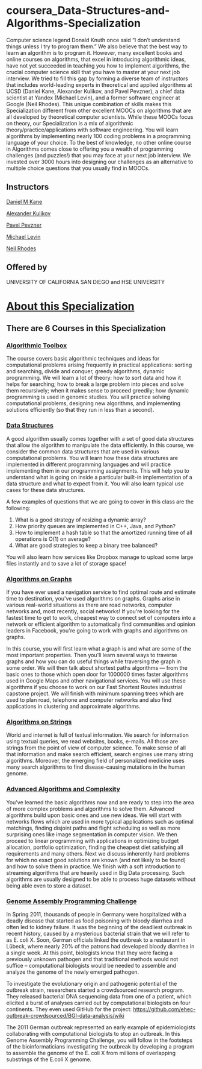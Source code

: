 # coursera_Data-Structures-and-Algorithms-Specialization
Computer science legend Donald Knuth once said “I don’t understand things unless I try to program them.” 
We also believe that the best way to learn an algorithm is to program it. 
However, many excellent books and online courses on algorithms, that excel in introducing algorithmic ideas, 
have not yet succeeded in teaching you how to implement algorithms, 
the crucial computer science skill that you have to master at your next job interview. 
We tried to fill this gap by forming a diverse team of instructors that includes world-leading experts in theoretical and applied algorithms at UCSD 
(Daniel Kane, Alexander Kulikov, and Pavel Pevzner), a chief data scientist at Yandex (Michael Levin), 
and a former software engineer at Google (Neil Rhodes). This unique combination of skills makes this Specialization different from other excellent MOOCs on algorithms that are all developed by theoretical computer scientists. While these MOOCs focus on theory, our Specialization is a mix of algorithmic theory/practice/applications with software engineering. You will learn algorithms by implementing nearly 100 coding problems in a programming language of your choice. To the best of knowledge, no other online course in Algorithms comes close to offering you a wealth of programming challenges (and puzzles!) that you may face at your next job interview. We invested over 3000 hours into designing our challenges as an alternative to multiple choice questions that you usually find in MOOCs. 

## Instructors
[Daniel M Kane](https://cseweb.ucsd.edu/~dakane/)

[Alexander Kulikov](https://alexanderskulikov.github.io/)

[Pavel Pevzner](https://bioalgorithms.ucsd.edu/)

[Michael Levin](https://www.linkedin.com/in/michael-levin-5625aa58/)

[Neil Rhodes](https://www.cs.hmc.edu/~rhodes/)

## Offered by
UNIVERSITY OF CALIFORNIA SAN DIEGO and HSE UNIVERSITY

# [About this Specialization](https://www.coursera.org/specializations/data-structures-algorithms?)
## There are 6 Courses in this Specialization
### [Algorithmic Toolbox](https://www.coursera.org/learn/algorithmic-toolbox?specialization=data-structures-algorithms)
The course covers basic algorithmic techniques and ideas for computational problems arising frequently in practical applications: sorting and searching, divide and conquer, greedy algorithms, dynamic programming. We will learn a lot of theory: how to sort data and how it helps for searching; how to break a large problem into pieces and solve them recursively; when it makes sense to proceed greedily; how dynamic programming is used in genomic studies. You will practice solving computational problems, designing new algorithms, and implementing solutions efficiently (so that they run in less than a second).

### [Data Structures](https://www.coursera.org/learn/data-structures?specialization=data-structures-algorithms)
A good algorithm usually comes together with a set of good data structures that allow the algorithm to manipulate the data efficiently. In this course, we consider the common data structures that are used in various computational problems. You will learn how these data structures are implemented in different programming languages and will practice implementing them in our programming assignments. This will help you to understand what is going on inside a particular built-in implementation of a data structure and what to expect from it. You will also learn typical use cases for these data structures.

A few examples of questions that we are going to cover in this class are the following:
1. What is a good strategy of resizing a dynamic array?
2. How priority queues are implemented in C++, Java, and Python?
3. How to implement a hash table so that the amortized running time of all operations is O(1) on average?
4. What are good strategies to keep a binary tree balanced? 

You will also learn how services like Dropbox manage to upload some large files instantly and to save a lot of storage space!

### [Algorithms on Graphs](https://www.coursera.org/learn/algorithms-on-graphs?specialization=data-structures-algorithms)
If you have ever used a navigation service to find optimal route and estimate time to destination, you've used algorithms on graphs. Graphs arise in various real-world situations as there are road networks, computer networks and, most recently, social networks! If you're looking for the fastest time to get to work, cheapest way to connect set of computers into a network or efficient algorithm to automatically find communities and opinion leaders in Facebook, you're going to work with graphs and algorithms on graphs.

In this course, you will first learn what a graph is and what are some of the most important properties. Then you'll learn several ways to traverse graphs and how you can do useful things while traversing the graph in some order. We will then talk about shortest paths algorithms — from the basic ones to those which open door for 1000000 times faster algorithms used in Google Maps and other navigational services. You will use these algorithms if you choose to work on our Fast Shortest Routes industrial capstone project. We will finish with minimum spanning trees which are used to plan road, telephone and computer networks and also find applications in clustering and approximate algorithms.

### [Algorithms on Strings](https://www.coursera.org/learn/algorithms-on-strings?specialization=data-structures-algorithms)
World and internet is full of textual information. We search for information using textual queries, we read websites, books, e-mails. All those are strings from the point of view of computer science. To make sense of all that information and make search efficient, search engines use many string algorithms. Moreover, the emerging field of personalized medicine uses many search algorithms to find disease-causing mutations in the human genome.

### [Advanced Algorithms and Complexity](https://www.coursera.org/learn/advanced-algorithms-and-complexity?specialization=data-structures-algorithms)
You've learned the basic algorithms now and are ready to step into the area of more complex problems and algorithms to solve them. Advanced algorithms build upon basic ones and use new ideas. We will start with networks flows which are used in more typical applications such as optimal matchings, finding disjoint paths and flight scheduling as well as more surprising ones like image segmentation in computer vision. We then proceed to linear programming with applications in optimizing budget allocation, portfolio optimization, finding the cheapest diet satisfying all requirements and many others. Next we discuss inherently hard problems for which no exact good solutions are known (and not likely to be found) and how to solve them in practice. We finish with a soft introduction to streaming algorithms that are heavily used in Big Data processing. Such algorithms are usually designed to be able to process huge datasets without being able even to store a dataset.

### [Genome Assembly Programming Challenge](https://www.coursera.org/learn/assembling-genomes?specialization=data-structures-algorithms)
In Spring 2011, thousands of people in Germany were hospitalized with a deadly disease that started as food poisoning with bloody diarrhea and often led to kidney failure. It was the beginning of the deadliest outbreak in recent history, caused by a mysterious bacterial strain that we will refer to as E. coli X. Soon, German officials linked the outbreak to a restaurant in Lübeck, where nearly 20% of the patrons had developed bloody diarrhea in a single week. At this point, biologists knew that they were facing a previously unknown pathogen and that traditional methods would not suffice – computational biologists would be needed to assemble and analyze the genome of the newly emerged pathogen.

To investigate the evolutionary origin and pathogenic potential of the outbreak strain, researchers started a crowdsourced research program. They released bacterial DNA sequencing data from one of a patient, which elicited a burst of analyses carried out by computational biologists on four continents. They even used GitHub for the project: https://github.com/ehec-outbreak-crowdsourced/BGI-data-analysis/wiki

The 2011 German outbreak represented an early example of epidemiologists collaborating with computational biologists to stop an outbreak. In this Genome Assembly Programming Challenge, you will follow in the footsteps of the bioinformaticians investigating the outbreak by developing a program to assemble the genome of the E. coli X from millions of overlapping substrings of the E.coli X genome.
